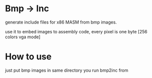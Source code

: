 # Bmp -> Inc
generate include files for x86 MASM from bmp images.

use it to embed images to assembly code, every pixel is one byte [256 colors vga mode]

# How to use
just put bmp images in same directory you run bmp2inc from